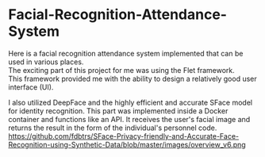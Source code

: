 # Facial-Recognition-Attendance-System
Here is a facial recognition attendance system implemented that can be used in various places.  
The exciting part of this project for me was using the Flet framework.  
This framework provided me with the ability to design a relatively good user interface (UI).


I also utilized DeepFace and the highly efficient and accurate SFace model for identity recognition.
This part was implemented inside a Docker container and functions like an API. It receives the user's facial image and returns the result in the form of the individual's personnel code.
https://github.com/fdbtrs/SFace-Privacy-friendly-and-Accurate-Face-Recognition-using-Synthetic-Data/blob/master/images/overview_v6.png

